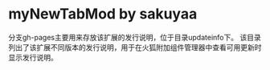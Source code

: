 # myNewTabMod by sakuyaa
分支gh-pages主要用来存放该扩展的发行说明，位于目录updateinfo下。
该目录列出了该扩展不同版本的发行说明，用于在火狐附加组件管理器中查看可用更新时显示发行说明。
